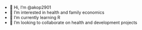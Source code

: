 - 👋 Hi, I’m @akop2901
- 👀 I’m interested in health and family economics
- 🌱 I’m currently learning R
- 💞️ I’m looking to collaborate on health and development projects

<!---
akop2901/akop2901 is a ✨ special ✨ repository because its `README.md` (this file) appears on your GitHub profile.
You can click the Preview link to take a look at your changes.
--->
